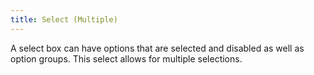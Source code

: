 ```yaml
---
title: Select (Multiple)
---
```

A select box can have options that are selected and disabled as well as option groups. This select allows for multiple selections.
